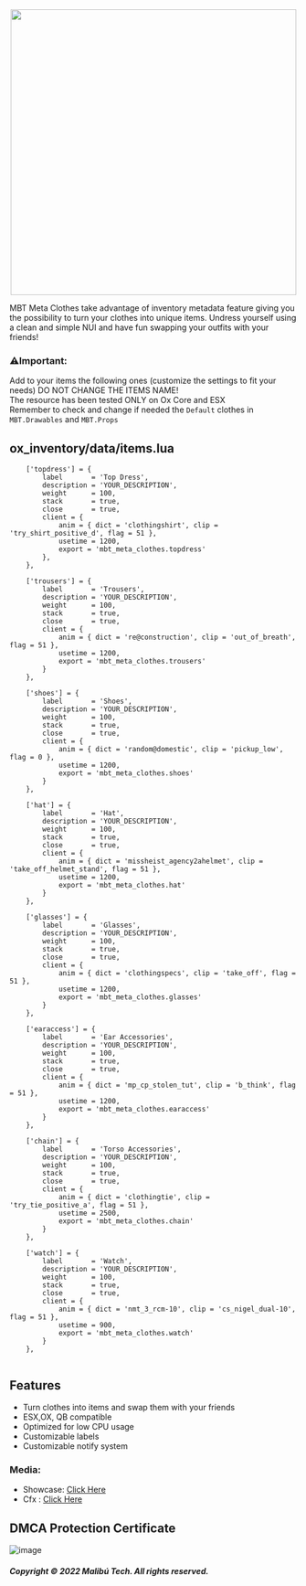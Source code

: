 <div id="header" align="center">
  <img src="https://dunb17ur4ymx4.cloudfront.net/wysiwyg/1131066/1fe58a9651a48982397fb7d9ec82bfd4aa26d036.png" width="500"/>
</div>

MBT Meta Clothes take advantage of inventory metadata feature giving you the possibility to turn your clothes into unique items. Undress yourself using a clean and simple NUI and have fun swapping your outfits with your friends!

### ⚠️Important:
Add to your items the following ones (customize the settings to fit your needs) DO NOT CHANGE THE ITEMS NAME!
<br/>
The resource has been tested ONLY on Ox Core and ESX
<br />
Remember to check and change if needed the ```Default``` clothes in ```MBT.Drawables``` and ```MBT.Props ```


## ox_inventory/data/items.lua

```
	['topdress'] = {
		label 		= 'Top Dress',
		description = 'YOUR_DESCRIPTION',
		weight 		= 100,
		stack 		= true,
		close 		= true,
		client = {
			anim = { dict = 'clothingshirt', clip = 'try_shirt_positive_d', flag = 51 },
			usetime = 1200,
			export = 'mbt_meta_clothes.topdress'
		},
	},

  	['trousers'] = {
		label 		= 'Trousers',
		description = 'YOUR_DESCRIPTION',
		weight 		= 100,
		stack 		= true,
		close 		= true,
		client = {
			anim = { dict = 're@construction', clip = 'out_of_breath', flag = 51 },
			usetime = 1200,
			export = 'mbt_meta_clothes.trousers'
		}
	},

  	['shoes'] = {
		label 		= 'Shoes',
		description = 'YOUR_DESCRIPTION',
		weight 		= 100,
		stack 		= true,
		close 		= true,
		client = {
			anim = { dict = 'random@domestic', clip = 'pickup_low', flag = 0 },
			usetime = 1200,
			export = 'mbt_meta_clothes.shoes'
		}
	},

  	['hat'] = {
		label 		= 'Hat',
		description = 'YOUR_DESCRIPTION',
		weight 		= 100,
		stack 		= true,
		close 		= true,
		client = {
			anim = { dict = 'missheist_agency2ahelmet', clip = 'take_off_helmet_stand', flag = 51 },
			usetime = 1200,
			export = 'mbt_meta_clothes.hat'
		}
	},

  	['glasses'] = {
		label 		= 'Glasses',
		description = 'YOUR_DESCRIPTION',
		weight 		= 100,
		stack 		= true,
		close 		= true,
		client = {
			anim = { dict = 'clothingspecs', clip = 'take_off', flag = 51 },
			usetime = 1200,
			export = 'mbt_meta_clothes.glasses'
		}
	},

  	['earaccess'] = {
		label 		= 'Ear Accessories',
		description = 'YOUR_DESCRIPTION',
		weight 		= 100,
		stack 		= true,
		close 		= true,
		client = {
			anim = { dict = 'mp_cp_stolen_tut', clip = 'b_think', flag = 51 },
			usetime = 1200,
			export = 'mbt_meta_clothes.earaccess'
		}
	},

  	['chain'] = {
		label 		= 'Torso Accessories',
		description = 'YOUR_DESCRIPTION',
		weight 		= 100,
		stack 		= true,
		close 		= true,
		client = {
			anim = { dict = 'clothingtie', clip = 'try_tie_positive_a', flag = 51 },
			usetime = 2500,
			export = 'mbt_meta_clothes.chain'
		}
	},

  	['watch'] = {
		label 		= 'Watch',
		description = 'YOUR_DESCRIPTION',
		weight 		= 100,
		stack 		= true,
		close 		= true,
		client = {
			anim = { dict = 'nmt_3_rcm-10', clip = 'cs_nigel_dual-10', flag = 51 },
			usetime = 900,
			export = 'mbt_meta_clothes.watch'
		}
	},
  
```

## Features

- Turn clothes into items and swap them with your friends
- ESX,OX, QB compatible
- Optimized for low CPU usage
- Customizable labels
- Customizable notify system

### Media:
- Showcase:  [Click Here](https://www.youtube.com/watch?v=TSCrxiJaWdg)
- Cfx : [Click Here](https://forum.cfx.re/t/free-esx-qb-ox-mbt-meta-clothes/4961827)

## DMCA Protection Certificate
![image](https://media.discordapp.net/attachments/1045063739738705940/1049386591359074354/image.png)

##### Copyright © 2022 Malibú Tech. All rights reserved.
